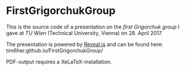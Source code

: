 # FirstGrigorchukGroup

This is the source code of a presentation on the *first Grigorchuk group* I gave at *TU Wien* (Technical University, Vienna) on 28. April 2017.

The presentation is powered by [Reveal.js](https://github.com/hakimel/reveal.js) and can be found here:
tim6her.github.io/FirstGrigorchukGroup/

PDF-output requires a XeLaTeX-installation.
